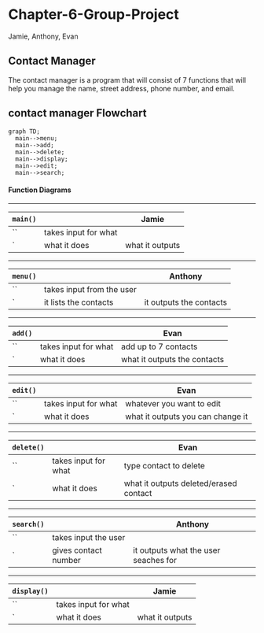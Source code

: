 # Chapter-6-Group-Project
Jamie, Anthony, Evan
## Contact Manager
The contact manager is a program that will consist of 7 functions that will help you manage the name, street address, phone number, and email.
## contact manager Flowchart
```mermaid
graph TD;
  main-->menu;
  main-->add;
  main-->delete;
  main-->display;
  main-->edit;
  main-->search;

```

#### Function Diagrams


***
| `main()`    |               |   Jamie     |
| ------------------ | ------------- | ----------- |
| ``    | takes input for what  |              |
| `    | what it does  | what it outputs         |
***
| `menu()`    |               |   Anthony     |
| ------------------ | ------------- | ----------- |
| ``    | takes input from the user  |              |
| `    | it lists the contacts | it outputs the contacts |
***
| `add()`    |               |   Evan     |
| ------------------ | ------------- | ----------- |
| ``    | takes input for what  | add up to 7 contacts |
| `    | what it does  | what it outputs  the contacts |
***
| `edit()`    |               |   Evan     |
| ------------------ | ------------- | ----------- |
| ``    | takes input for what  |whatever you want to edit |
| `    | what it does  | what it outputs  you can change it |
***
| `delete()`    |               |   Evan     |
| ------------------ | ------------- | ----------- |
| ``    | takes input for what  | type contact to delete |
| `    | what it does  | what it outputs   deleted/erased contact |
***
| `search()`    |               |   Anthony     |
| ------------------ | ------------- | ----------- |
| ``    | takes input the user  |              |
| `    | gives contact number  | it outputs what the user seaches for |
***
| `display()`    |               |   Jamie     |
| ------------------ | ------------- | ----------- |
| ``    | takes input for what  |              |
| `    | what it does  | what it outputs         |
